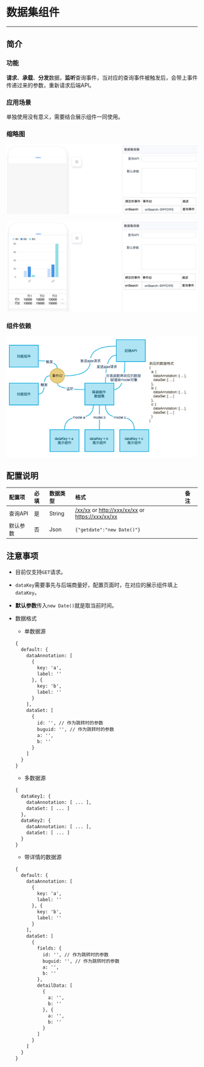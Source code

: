 # 数据集组件

----

## 简介

### 功能

**请求**、**承载**、**分发**数据，**监听**查询事件，当对应的查询事件被触发后，会带上事件传递过来的参数，重新请求后端API。

### 应用场景

单独使用没有意义，需要结合展示组件一同使用。

### 缩略图

![](images/dataset.png)

![](images/dataset1.png)

### 组件依赖

![](images/panelAndOtherRelation.png)

## 配置说明

|配置项|必填|数据类型|格式|备注|
|:--|:--|:--|:--|:--|
|查询API|是|String|[/xx/xx]() or [http://xxx/xx/xx]() or [https://xxx/xx/xx]()||
|默认参数|否|Json|`{"getdate":"new Date()"}`||

## 注意事项

* 目前仅支持`GET`请求。
* `dataKey`需要事先与后端商量好，配置页面时，在对应的展示组件填上`dataKey`。
* **默认参数**传入`new Date()`就是取当前时间。
* 数据格式
  * 单数据源
	 
  ```
  {
    default: {
      dataAnnotation: [
        {
          key: 'a',
          label: ''
        }, {
          key: 'b',
          label: ''
        }
      ],
      dataSet: [
        {
          id: '', // 作为跳转时的参数
          buguid: '', // 作为跳转时的参数
          a: '',
          b: ''
        }
      ]
    }
  }
  ```

  * 多数据源
	 
  ```
  {
    dataKey1: {
      dataAnnotation: [ ... ],
      dataSet: [ ... ]
    },
    dataKey2: {
      dataAnnotation: [ ... ],
      dataSet: [ ... ]
    }
  }
  ```

  * 带详情的数据源
	 
  ```
  {
    default: {
      dataAnnotation: [
        {
          key: 'a',
          label: ''
        }, {
          key: 'b',
          label: ''
        }
      ],
      dataSet: [
        {
          fields: {
            id: '', // 作为跳转时的参数
            buguid: '', // 作为跳转时的参数
            a: '',
            b: ''
          },
          detailData: [
            {
              a: '',
              b: ''
            }, {
              a: '',
              b: ''
            }
          ]
        }
      ]
    }
  }
  ```
